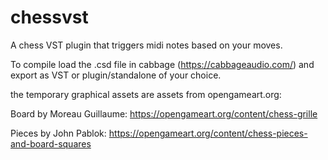 # chessvst
A chess VST plugin that triggers midi notes based on your moves.

To compile load the .csd file in cabbage (https://cabbageaudio.com/) and export as VST or plugin/standalone of your choice.

the temporary graphical assets are assets from opengameart.org:

Board by Moreau Guillaume:
https://opengameart.org/content/chess-grille 

Pieces by John Pablok:
https://opengameart.org/content/chess-pieces-and-board-squares 
